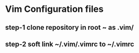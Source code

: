 # Vim Configuration files

## step-1 clone repository in root **~** as .vim/

## step-2 soft link **~/.vim/.vimrc** to **~/.vimrc**

